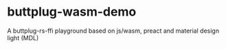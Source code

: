 # buttplug-wasm-demo
A buttplug-rs-ffi playground based on js/wasm, preact and material design light (MDL)

